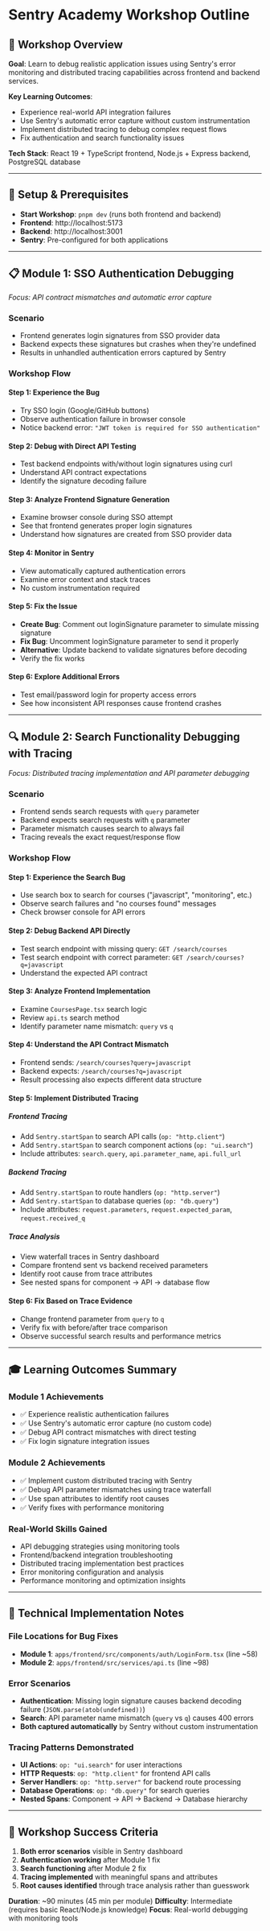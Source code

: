 # Sentry Academy Workshop Outline

## 🎯 **Workshop Overview**
**Goal**: Learn to debug realistic application issues using Sentry's error monitoring and distributed tracing capabilities across frontend and backend services.

**Key Learning Outcomes**:
- Experience real-world API integration failures 
- Use Sentry's automatic error capture without custom instrumentation
- Implement distributed tracing to debug complex request flows
- Fix authentication and search functionality issues

**Tech Stack**: React 19 + TypeScript frontend, Node.js + Express backend, PostgreSQL database

---

## 🚀 **Setup & Prerequisites**
- **Start Workshop**: `pnpm dev` (runs both frontend and backend)
- **Frontend**: http://localhost:5173
- **Backend**: http://localhost:3001
- **Sentry**: Pre-configured for both applications

---

## 📋 **Module 1: SSO Authentication Debugging** 
*Focus: API contract mismatches and automatic error capture*

### **Scenario**
- Frontend generates login signatures from SSO provider data
- Backend expects these signatures but crashes when they're undefined
- Results in unhandled authentication errors captured by Sentry

### **Workshop Flow**

#### **Step 1: Experience the Bug**
- Try SSO login (Google/GitHub buttons)
- Observe authentication failure in browser console
- Notice backend error: `"JWT token is required for SSO authentication"`

#### **Step 2: Debug with Direct API Testing**
- Test backend endpoints with/without login signatures using curl
- Understand API contract expectations
- Identify the signature decoding failure

#### **Step 3: Analyze Frontend Signature Generation**
- Examine browser console during SSO attempt
- See that frontend generates proper login signatures
- Understand how signatures are created from SSO provider data

#### **Step 4: Monitor in Sentry**
- View automatically captured authentication errors
- Examine error context and stack traces
- No custom instrumentation required

#### **Step 5: Fix the Issue**
- **Create Bug**: Comment out loginSignature parameter to simulate missing signature
- **Fix Bug**: Uncomment loginSignature parameter to send it properly
- **Alternative**: Update backend to validate signatures before decoding
- Verify the fix works

#### **Step 6: Explore Additional Errors**
- Test email/password login for property access errors
- See how inconsistent API responses cause frontend crashes

---

## 🔍 **Module 2: Search Functionality Debugging with Tracing**
*Focus: Distributed tracing implementation and API parameter debugging*

### **Scenario**
- Frontend sends search requests with `query` parameter
- Backend expects search requests with `q` parameter  
- Parameter mismatch causes search to always fail
- Tracing reveals the exact request/response flow

### **Workshop Flow**

#### **Step 1: Experience the Search Bug**
- Use search box to search for courses ("javascript", "monitoring", etc.)
- Observe search failures and "no courses found" messages
- Check browser console for API errors

#### **Step 2: Debug Backend API Directly**
- Test search endpoint with missing query: `GET /search/courses`
- Test search endpoint with correct parameter: `GET /search/courses?q=javascript`
- Understand the expected API contract

#### **Step 3: Analyze Frontend Implementation**
- Examine `CoursesPage.tsx` search logic
- Review `api.ts` search method
- Identify parameter name mismatch: `query` vs `q`

#### **Step 4: Understand the API Contract Mismatch**
- Frontend sends: `/search/courses?query=javascript`
- Backend expects: `/search/courses?q=javascript`
- Result processing also expects different data structure

#### **Step 5: Implement Distributed Tracing**

##### **Frontend Tracing**
- Add `Sentry.startSpan` to search API calls (`op: "http.client"`)
- Add `Sentry.startSpan` to search component actions (`op: "ui.search"`)
- Include attributes: `search.query`, `api.parameter_name`, `api.full_url`

##### **Backend Tracing**  
- Add `Sentry.startSpan` to route handlers (`op: "http.server"`)
- Add `Sentry.startSpan` to database queries (`op: "db.query"`)
- Include attributes: `request.parameters`, `request.expected_param`, `request.received_q`

##### **Trace Analysis**
- View waterfall traces in Sentry dashboard
- Compare frontend sent vs backend received parameters
- Identify root cause from trace attributes
- See nested spans for component → API → database flow

#### **Step 6: Fix Based on Trace Evidence**
- Change frontend parameter from `query` to `q`
- Verify fix with before/after trace comparison
- Observe successful search results and performance metrics

---

## 🎓 **Learning Outcomes Summary**

### **Module 1 Achievements**
- ✅ Experience realistic authentication failures
- ✅ Use Sentry's automatic error capture (no custom code)
- ✅ Debug API contract mismatches with direct testing
- ✅ Fix login signature integration issues

### **Module 2 Achievements**  
- ✅ Implement custom distributed tracing with Sentry
- ✅ Debug API parameter mismatches using trace waterfall
- ✅ Use span attributes to identify root causes
- ✅ Verify fixes with performance monitoring

### **Real-World Skills Gained**
- API debugging strategies using monitoring tools
- Frontend/backend integration troubleshooting
- Distributed tracing implementation best practices
- Error monitoring configuration and analysis
- Performance monitoring and optimization insights

---

## 🔧 **Technical Implementation Notes**

### **File Locations for Bug Fixes**
- **Module 1**: `apps/frontend/src/components/auth/LoginForm.tsx` (line ~58)
- **Module 2**: `apps/frontend/src/services/api.ts` (line ~98)

### **Error Scenarios**
- **Authentication**: Missing login signature causes backend decoding failure (`JSON.parse(atob(undefined))`)
- **Search**: API parameter name mismatch (`query` vs `q`) causes 400 errors
- **Both captured automatically** by Sentry without custom instrumentation

### **Tracing Patterns Demonstrated**
- **UI Actions**: `op: "ui.search"` for user interactions
- **HTTP Requests**: `op: "http.client"` for frontend API calls  
- **Server Handlers**: `op: "http.server"` for backend route processing
- **Database Operations**: `op: "db.query"` for search queries
- **Nested Spans**: Component → API → Backend → Database hierarchy

---

## 🎯 **Workshop Success Criteria**
1. **Both error scenarios** visible in Sentry dashboard
2. **Authentication working** after Module 1 fix
3. **Search functioning** after Module 2 fix
4. **Tracing implemented** with meaningful spans and attributes
5. **Root causes identified** through trace analysis rather than guesswork

**Duration**: ~90 minutes (45 min per module)
**Difficulty**: Intermediate (requires basic React/Node.js knowledge)
**Focus**: Real-world debugging with monitoring tools 